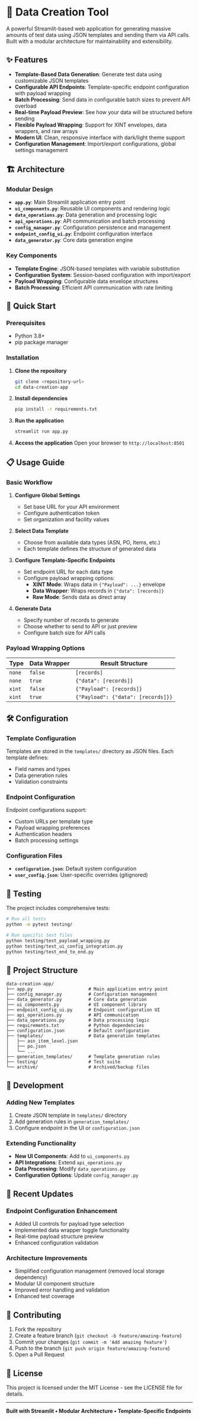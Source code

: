 # 🚀 Data Creation Tool

A powerful Streamlit-based web application for generating massive amounts of test data using JSON templates and sending them via API calls. Built with a modular architecture for maintainability and extensibility.

## ✨ Features

- **Template-Based Data Generation**: Generate test data using customizable JSON templates
- **Configurable API Endpoints**: Template-specific endpoint configuration with payload wrapping
- **Batch Processing**: Send data in configurable batch sizes to prevent API overload
- **Real-time Payload Preview**: See how your data will be structured before sending
- **Flexible Payload Wrapping**: Support for XINT envelopes, data wrappers, and raw arrays
- **Modern UI**: Clean, responsive interface with dark/light theme support
- **Configuration Management**: Import/export configurations, global settings management

## 🏗️ Architecture

### Modular Design
- **`app.py`**: Main Streamlit application entry point
- **`ui_components.py`**: Reusable UI components and rendering logic
- **`data_operations.py`**: Data generation and processing logic
- **`api_operations.py`**: API communication and batch processing
- **`config_manager.py`**: Configuration persistence and management
- **`endpoint_config_ui.py`**: Endpoint configuration interface
- **`data_generator.py`**: Core data generation engine

### Key Components
- **Template Engine**: JSON-based templates with variable substitution
- **Configuration System**: Session-based configuration with import/export
- **Payload Wrapping**: Configurable data envelope structures
- **Batch Processing**: Efficient API communication with rate limiting

## 🚀 Quick Start

### Prerequisites
- Python 3.8+
- pip package manager

### Installation

1. **Clone the repository**
   ```bash
   git clone <repository-url>
   cd data-creation-app
   ```

2. **Install dependencies**
   ```bash
   pip install -r requirements.txt
   ```

3. **Run the application**
   ```bash
   streamlit run app.py
   ```

4. **Access the application**
   Open your browser to `http://localhost:8501`

## 📋 Usage Guide

### Basic Workflow

1. **Configure Global Settings**
   - Set base URL for your API environment
   - Configure authentication token
   - Set organization and facility values

2. **Select Data Template**
   - Choose from available data types (ASN, PO, Items, etc.)
   - Each template defines the structure of generated data

3. **Configure Template-Specific Endpoints**
   - Set endpoint URL for each data type
   - Configure payload wrapping options:
     - **XINT Mode**: Wraps data in `{"Payload": ...}` envelope
     - **Data Wrapper**: Wraps records in `{"data": [records]}`
     - **Raw Mode**: Sends data as direct array

4. **Generate Data**
   - Specify number of records to generate
   - Choose whether to send to API or just preview
   - Configure batch size for API calls

### Payload Wrapping Options

| Type | Data Wrapper | Result Structure |
|------|--------------|------------------|
| `none` | `false` | `[records]` |
| `none` | `true` | `{"data": [records]}` |
| `xint` | `false` | `{"Payload": [records]}` |
| `xint` | `true` | `{"Payload": {"data": [records]}}` |

## 🛠️ Configuration

### Template Configuration
Templates are stored in the `templates/` directory as JSON files. Each template defines:
- Field names and types
- Data generation rules
- Validation constraints

### Endpoint Configuration
Endpoint configurations support:
- Custom URLs per template type
- Payload wrapping preferences
- Authentication headers
- Batch processing settings

### Configuration Files
- **`configuration.json`**: Default system configuration
- **`user_config.json`**: User-specific overrides (gitignored)

## 🧪 Testing

The project includes comprehensive tests:

```bash
# Run all tests
python -m pytest testing/

# Run specific test files
python testing/test_payload_wrapping.py
python testing/test_ui_config_integration.py
python testing/test_end_to_end.py
```

## 📁 Project Structure

```
data-creation-app/
├── app.py                     # Main application entry point
├── config_manager.py          # Configuration management
├── data_generator.py          # Core data generation
├── ui_components.py           # UI component library
├── endpoint_config_ui.py      # Endpoint configuration UI
├── api_operations.py          # API communication
├── data_operations.py         # Data processing logic
├── requirements.txt           # Python dependencies
├── configuration.json         # Default configuration
├── templates/                 # Data generation templates
│   ├── asn_item_level.json
│   ├── po.json
│   └── ...
├── generation_templates/      # Template generation rules
├── testing/                   # Test suite
└── archive/                   # Archived/backup files
```

## 🔧 Development

### Adding New Templates
1. Create JSON template in `templates/` directory
2. Add generation rules in `generation_templates/`
3. Configure endpoint in the UI or `configuration.json`

### Extending Functionality
- **New UI Components**: Add to `ui_components.py`
- **API Integrations**: Extend `api_operations.py`
- **Data Processing**: Modify `data_operations.py`
- **Configuration Options**: Update `config_manager.py`

## 📝 Recent Updates

### Endpoint Configuration Enhancement
- Added UI controls for payload type selection
- Implemented data wrapper toggle functionality
- Real-time payload structure preview
- Enhanced configuration validation

### Architecture Improvements
- Simplified configuration management (removed local storage dependency)
- Modular UI component structure
- Improved error handling and validation
- Enhanced test coverage

## 🤝 Contributing

1. Fork the repository
2. Create a feature branch (`git checkout -b feature/amazing-feature`)
3. Commit your changes (`git commit -m 'Add amazing feature'`)
4. Push to the branch (`git push origin feature/amazing-feature`)
5. Open a Pull Request

## 📄 License

This project is licensed under the MIT License - see the LICENSE file for details.

---

**Built with Streamlit • Modular Architecture • Template-Specific Endpoints**
